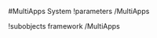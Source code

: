 <!-- MOOSE System Documentation Stub: Remove this when content is added. -->
#MultiApps System
!parameters /MultiApps

!subobjects framework /MultiApps

